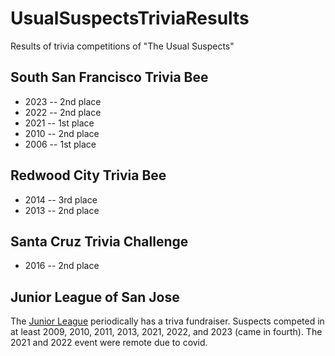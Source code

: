 # UsualSuspectsTriviaResults
Results of trivia competitions of "The Usual Suspects"
## South San Francisco Trivia Bee
* 2023 -- 2nd place
* 2022 -- 2nd place
* 2021 -- 1st place
* 2010 -- 2nd place
* 2006 -- 1st place

## Redwood City Trivia Bee
* 2014 -- 3rd place
* 2013 -- 2nd place

## Santa Cruz Trivia Challenge
* 2016 -- 2nd place

## Junior League of San Jose
The [Junior League](https://www.jlsj.org/) periodically has a triva fundraiser.
Suspects competed in at least 2009, 2010, 2011, 2013, 2021, 2022, and 2023 (came in fourth). The 2021 and 2022 event were remote due to covid.
